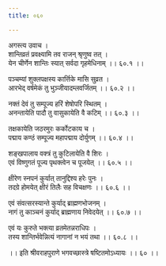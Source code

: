 ```yaml
---
title: ०६०

---
```

अगस्त्य उवाच ।  
शान्तिव्रतं प्रवक्ष्यामि तव राजन् श्रृणुष्व तत् ।  
येन चीर्णेन शान्तिः स्यात् सर्वदा गृहमेधिनाम् ।। ६०.१ ।।  
  
पञ्चम्यां शुक्लपक्षस्य कार्त्तिके मासि सुव्रत ।  
आरभेद् वर्षमेकं तु भुञ्जीयादम्लवर्जितम् ।। ६०.२ ।।  
  
नक्तं देवं तु सम्पूज्य हरिं शेषोपरि स्थितम् ।  
अनन्तायेति पादौ तु वासुकायेति वै कटिम् ।। ६०.३ ।।  
  
तक्षकायेति जठरमुरः कर्कोटकाय च ।  
पद्माय कण्ठं सम्पूज्य महापद्माय दोर्युगम् ।। ६०.४ ।।  
  
शङ्खपालाय वक्त्रं तु कुटिलायेति वै शिरः ।  
एवं विष्णुगतं पूज्य पृथक्त्वेन च पूजयेत् ।। ६०.५ ।।  
  
क्षीरेण स्नपनं कुर्यात् तानुद्दिश्य हरेः पुनः ।  
तदग्रे होमयेत् क्षीरं तिलैः सह विचक्षणः ।। ६०.६ ।।  
  
एवं संवत्सरस्यान्ते कुर्याद् ब्राह्मणभोजनम् ।  
नागं तु काञ्चनं कुर्याद् ब्राह्मणाय निवेदयेत् ।। ६०.७ ।।  
  
एवं यः कुरुते भक्त्या व्रतमेतन्नराधिपः ।  
तस्य शान्तिर्भवेन्नित्यं नागानां न भयं तथा ।। ६०.८ ।।  
  
।। इति श्रीवराहपुराणे भगवच्छास्त्रे षष्टितमोऽध्यायः ।। ६० ।।